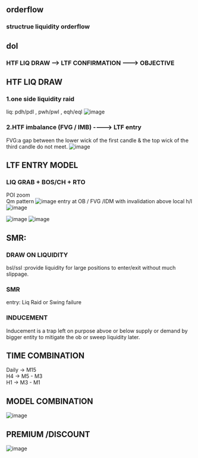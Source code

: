 ## orderflow

### structrue liquidity orderflow

## dol
### HTF LIQ DRAW  -->   LTF CONFIRMATION --->  OBJECTIVE

## HTF LIQ DRAW
### 1.one side liquidity raid 
liq: pdh/pdl , pwh/pwl , eqh/eql
![image](https://github.com/TheSunnyDoll/moon/blob/main/core/image/liquidraid.jpg)
### 2.HTF imbalance (FVG / IMB) ----> LTF entry
FVG:a gap between the lower wick of the first candle & the top wick of the third candle do not meet.
![image](https://github.com/TheSunnyDoll/moon/blob/main/core/image/FVG.jpg)

## LTF ENTRY MODEL
### LIQ GRAB + BOS/CH + RTO
POI zoom  
Qm pattern 
![image](https://github.com/TheSunnyDoll/moon/blob/main/core/image/grab.jpg)
entry at OB / FVG /IDM with invalidation above local h/l
![image](https://github.com/TheSunnyDoll/moon/blob/main/core/image/ltf.jpg)

![image](https://github.com/TheSunnyDoll/moon/blob/main/core/image/objective.jpg)
![image](https://github.com/TheSunnyDoll/moon/blob/main/core/image/consolidation.jpg)

## SMR: 
### DRAW ON LIQUIDITY 
bsl/ssl :provide liquidity for large positions to enter/exit without much slippage. 
### SMR 
entry: Liq Raid or Swing failure  
### INDUCEMENT
Inducement is a trap left on purpose abvoe or below supply or demand by bigger entity to mitigate the ob or sweep liquidity later.
## TIME COMBINATION
Daily -> M15  
H4 -> M5 - M3  
H1 -> M3 - M1  

## MODEL COMBINATION
![image](https://github.com/TheSunnyDoll/moon/blob/main/core/image/model.jpg)

## PREMIUM /DISCOUNT
![image](https://github.com/TheSunnyDoll/moon/blob/main/core/image/discount.jpg)